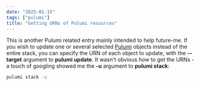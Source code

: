 ```yaml
---
date: "2025-01-15"
tags: ["pulumi"]
title: "Getting URNs of Pulumi resources"
---
```


This is another Pulumi related entry mainly intended to help future-me. If you wish to update one or several selected [Pulumi](https://www.pulumi.com/) objects instead of the entire stack, you can specify the URN of each object to update, with the **\-\-target** argument to **pulumi update**. It wasn't obvious *how* to get the URNs - a touch of googling showed me the **-u** argument to **pulumi stack**:

```bash
pulumi stack -u
```
